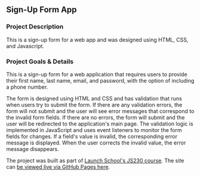 ## Sign-Up Form App

### Project Description

This is a sign-up form for a web app and was designed using HTML, CSS, and Javascript.

### Project Goals & Details

This is a sign-up form for a web application that requires users to provide their first name, last name, email, and password, with the option of including a phone number. 

The form is designed using HTML and CSS and has validation that runs when users try to submit the form. If there are any validation errors, the form will not submit and the user will see error messages that correspond to the invalid form fields. If there are no errors, the form will submit and the user will be redirected to the application's main page. The validation logic is implemented in JavaScript and uses event listeners to monitor the form fields for changes. If a field's value is invalid, the corresponding error message is displayed. When the user corrects the invalid value, the error message disappears.

The project was built as part of [Launch School's JS230 course](https://launchschool.com). The site can [be viewed live via GitHub Pages here](https://westonludeke.github.io/signupform/).
